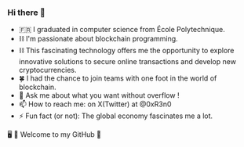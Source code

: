 ### Hi there 👋


- 🇫🇷 I graduated in computer science from École Polytechnique.
- ⛓ I'm passionate about blockchain programming.
- ⛓ This fascinating technology offers me the opportunity to explore innovative solutions to secure online transactions and develop new cryptocurrencies.
- 🍀 I had the chance to join teams with one foot in the world of blockchain.
- 💬 Ask me about what you want without overflow !
- 📫 How to reach me: on X(Twitter) at @0xR3n0 
- ⚡ Fun fact (or not): The global economy fascinates me a lot.
  
🖥 🔐 Welcome to my GitHub 👋
